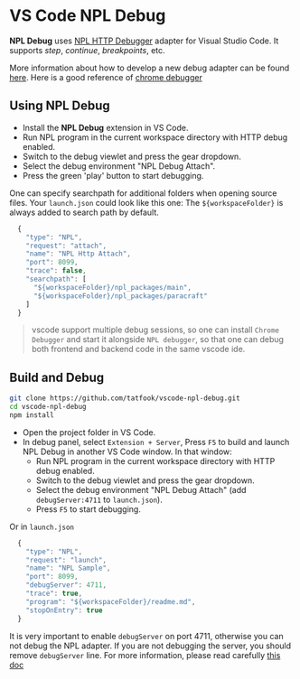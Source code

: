 # VS Code NPL Debug

**NPL Debug** uses [NPL HTTP Debugger](https://github.com/LiXizhi/NPLRuntime/wiki/DebugAndLog) adapter for Visual Studio Code.
It supports *step*, *continue*, *breakpoints*, etc.

More information about how to develop a new debug adapter can be found
[here](https://code.visualstudio.com/docs/extensions/example-debuggers). Here is a good reference of [chrome debugger](https://github.com/Microsoft/vscode-chrome-debug-core/blob/master/src/chrome/chromeDebugAdapter.ts)

## Using NPL Debug

* Install the **NPL Debug** extension in VS Code.
* Run NPL program in the current workspace directory with HTTP debug enabled.
* Switch to the debug viewlet and press the gear dropdown.
* Select the debug environment "NPL Debug Attach".
* Press the green 'play' button to start debugging.

One can specify searchpath for additional folders when opening source files. Your `launch.json` could look like this one:
The `${workspaceFolder}` is always added to search path by default.
```js
  {
    "type": "NPL",
    "request": "attach",
    "name": "NPL Http Attach",
    "port": 8099,
    "trace": false,
    "searchpath": [
      "${workspaceFolder}/npl_packages/main",
      "${workspaceFolder}/npl_packages/paracraft"
    ]
  }
```

> vscode support multiple debug sessions, so one can install `Chrome Debugger` and start it alongside `NPL debugger`,
so that one can debug both frontend and backend code in the same vscode ide.

## Build and Debug

```bash
git clone https://github.com/tatfook/vscode-npl-debug.git
cd vscode-npl-debug
npm install
```

* Open the project folder in VS Code.
* In debug panel, select `Extension + Server`,  Press `F5` to build and launch NPL Debug in another VS Code window. In that window:
  * Run NPL program in the current workspace directory with HTTP debug enabled.
  * Switch to the debug viewlet and press the gear dropdown.
  * Select the debug environment "NPL Debug Attach" (add `debugServer:4711` to `launch.json`).
  * Press `F5` to start debugging.

Or in `launch.json`
```js
  {
    "type": "NPL",
    "request": "launch",
    "name": "NPL Sample",
    "port": 8099,
    "debugServer": 4711,
    "trace": true,
    "program": "${workspaceFolder}/readme.md",
    "stopOnEntry": true
  }
```
It is very important to enable `debugServer` on port 4711, otherwise you can not debug the NPL adapter.
If you are not debugging the server, you should remove `debugServer` line.
For more information, please read carefully [this doc](https://code.visualstudio.com/docs/extensions/example-debuggers)
